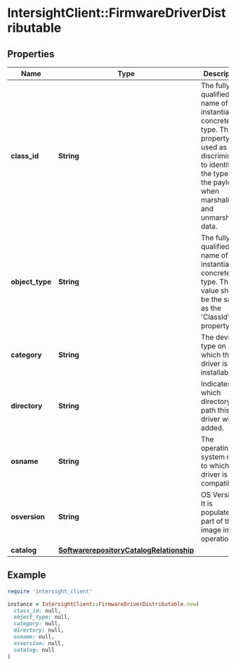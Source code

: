 # IntersightClient::FirmwareDriverDistributable

## Properties

| Name | Type | Description | Notes |
| ---- | ---- | ----------- | ----- |
| **class_id** | **String** | The fully-qualified name of the instantiated, concrete type. This property is used as a discriminator to identify the type of the payload when marshaling and unmarshaling data. | [default to &#39;firmware.DriverDistributable&#39;] |
| **object_type** | **String** | The fully-qualified name of the instantiated, concrete type. The value should be the same as the &#39;ClassId&#39; property. | [default to &#39;firmware.DriverDistributable&#39;] |
| **category** | **String** | The device type on which the driver is installable. | [optional] |
| **directory** | **String** | Indicates in which directory path this driver will be added. | [optional] |
| **osname** | **String** | The operating system name to which this driver is compatible. | [optional] |
| **osversion** | **String** | OS Version. It is populated as part of the image import operation. | [optional] |
| **catalog** | [**SoftwarerepositoryCatalogRelationship**](SoftwarerepositoryCatalogRelationship.md) |  | [optional] |

## Example

```ruby
require 'intersight_client'

instance = IntersightClient::FirmwareDriverDistributable.new(
  class_id: null,
  object_type: null,
  category: null,
  directory: null,
  osname: null,
  osversion: null,
  catalog: null
)
```

